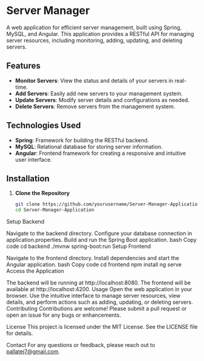 # Server Manager

A web application for efficient server management, built using Spring, MySQL, and Angular. This application provides a RESTful API for managing server resources, including monitoring, adding, updating, and deleting servers.

## Features

- **Monitor Servers**: View the status and details of your servers in real-time.
- **Add Servers**: Easily add new servers to your management system.
- **Update Servers**: Modify server details and configurations as needed.
- **Delete Servers**: Remove servers from the management system.

## Technologies Used

- **Spring**: Framework for building the RESTful backend.
- **MySQL**: Relational database for storing server information.
- **Angular**: Frontend framework for creating a responsive and intuitive user interface.

## Installation

1. **Clone the Repository**

   ```bash
   git clone https://github.com/yourusername/Server-Manager-Application.git
   cd Server-Manager-Application
Setup Backend

Navigate to the backend directory.
Configure your database connection in application.properties.
Build and run the Spring Boot application.
bash
Copy code
cd backend
./mvnw spring-boot:run
Setup Frontend

Navigate to the frontend directory.
Install dependencies and start the Angular application.
bash
Copy code
cd frontend
npm install
ng serve
Access the Application

The backend will be running at http://localhost:8080.
The frontend will be available at http://localhost:4200.
Usage
Open the web application in your browser.
Use the intuitive interface to manage server resources, view details, and perform actions such as adding, updating, or deleting servers.
Contributing
Contributions are welcome! Please submit a pull request or open an issue for any bugs or enhancements.

License
This project is licensed under the MIT License. See the LICENSE file for details.

Contact
For any questions or feedback, please reach out to pallatej7@gmail.com.
